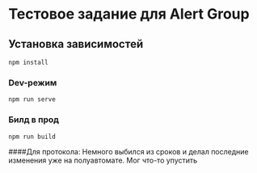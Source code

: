 # Тестовое задание для Alert Group

## Установка зависимостей
```
npm install
```

### Dev-режим
```
npm run serve
```

### Билд в прод
```
npm run build
```


####Для протокола:
Немного выбился из сроков и делал последние изменения уже на полуавтомате.
Мог что-то упустить
